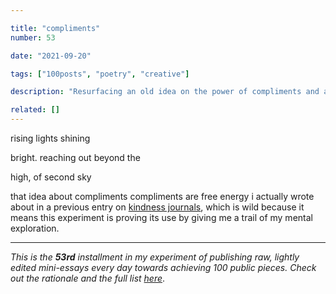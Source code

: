 ```yaml
---

title: "compliments"
number: 53

date: "2021-09-20"

tags: ["100posts", "poetry", "creative"]

description: "Resurfacing an old idea on the power of compliments and a poem on second sky"

related: []
---
```


rising lights shining

bright. reaching out beyond the

high, of second sky

  

that idea about compliments compliments are free energy i actually wrote about in a previous entry on [kindness journals](spencerchang.substack.com/p/kindness-journal-mini-43100), which is wild because it means this experiment is proving its use by giving me a trail of my mental exploration.

---

*This is the **53rd** installment in my experiment of publishing raw, lightly edited mini-essays every day towards achieving 100 public pieces. Check out the rationale and the full list [here](https://www.spencerchang.me/experiments/100posts/)*.

